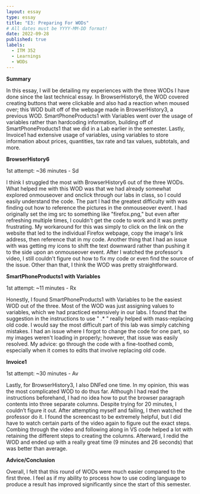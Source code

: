 ```yaml
---
layout: essay
type: essay
title: "E3: Preparing For WODs"
# All dates must be YYYY-MM-DD format!
date: 2022-09-28
published: true
labels:
  - ITM 352
  - Learnings
  - WODs
---
```


**Summary**

In this essay, I will be detailing my experiences with the three WODs I have done since the last technical essay. In BrowserHistory6, the WOD covered creating buttons that were clickable and also had a reaction when moused over; this WOD built off of the webpage made in BrowserHistory3, a previous WOD. SmartPhoneProducts1 with Variables went over the usage of variables rather than hardcoding information, building off of SmartPhoneProducts1 that we did in a Lab earlier in the semester. Lastly, Invoice1 had extensive usage of variables, using variables to store information about prices, quantities, tax rate and tax values, subtotals, and more. 

**BrowserHistory6**

1st attempt: ~36 minutes - Sd

I think I struggled the most with BrowserHistory6 out of the three WODs. What helped me with this WOD was that we had already somewhat explored onmouseover and onclick through our labs in class, so I could easily understand the code. The part I had the greatest difficulty with was finding out how to reference the pictures in the onmouseover event. I had originally set the img src to something like "firefox.png," but even after refreshing multiple times, I couldn't get the code to work and it was pretty frustrating. My workaround for this was simply to click on the link on the website that led to the individual Firefox webpage, copy the image's link address, then reference that in my code. Another thing that I had an issue with was getting my icons to shift the text downward rather than pushing it to the side upon an onmouseover event. After I watched the professor's video, I still couldn't figure out how to fix my code or even find the source of the issue. Other than that, I think the WOD was pretty straightforward. 

**SmartPhoneProducts1 with Variables**

1st attempt: ~11 minutes - Rx

Honestly, I found SmartPhoneProducts1 with Variables to be the easiest WOD out of the three. Most of the WOD was just assigning values to variables, which we had practiced extensively in our labs. I found that the suggestion in the instructions to use " .* " really helped with mass-replacing old code. I would say the most difficult part of this lab was simply catching mistakes. I had an issue where I forgot to change the code for one part, so my images weren't loading in properly; however, that issue was easily resolved. My advice: go through the code with a fine-toothed comb, especially when it comes to edits that involve replacing old code.

**Invoice1**

1st attempt: ~30 minutes - Av

Lastly, for BrowserHistory3, I also DNFed one time. In my opinion, this was the most complicated WOD to do thus far. Although I had read the instructions beforehand, I had no idea how to put the browser paragraph contents into three separate columns. Despite trying for 20 minutes, I couldn’t figure it out. After attempting myself and failing, I then watched the professor do it. I found the screencast to be extremely helpful, but I did have to watch certain parts of the video again to figure out the exact steps. Combing through the video and following along in VS code helped a lot with retaining the different steps to creating the columns. Afterward, I redid the WOD and ended up with a really great time (9 minutes and 26 seconds)  that was better than average.

**Advice/Conclusion**

Overall, I felt that this round of WODs were much easier compared to the first three. I feel as if my ability to process how to use coding language to produce a result has improved significantly since the start of this semester.

